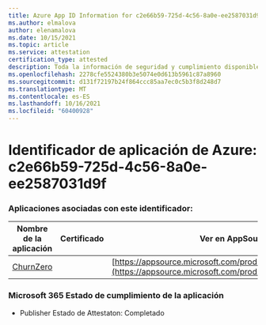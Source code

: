 ```yaml
---
title: Azure App ID Information for c2e66b59-725d-4c56-8a0e-ee2587031d9f
ms.author: elmalova
author: elenamalova
ms.date: 10/15/2021
ms.topic: article
ms.service: attestation
certification_type: attested
description: Toda la información de seguridad y cumplimiento disponible para c2e66b59-725d-4c56-8a0e-ee2587031d9f.
ms.openlocfilehash: 2278cfe5524380b3e5074e0d613b5961c87a8960
ms.sourcegitcommit: d131f72197b24f864ccc85aa7ec0c5b3f8d248d7
ms.translationtype: MT
ms.contentlocale: es-ES
ms.lasthandoff: 10/16/2021
ms.locfileid: "60400928"
---
```

# <a name="azure-app-id-c2e66b59-725d-4c56-8a0e-ee2587031d9f"></a>Identificador de aplicación de Azure: c2e66b59-725d-4c56-8a0e-ee2587031d9f


### <a name="apps-associated-with-this-id"></a>Aplicaciones asociadas con este identificador:
| **Nombre de la aplicación** | **Certificado** | **Ver en AppSource** |
|--------------|---------------|-----------------------|
| [ChurnZero](https://docs.microsoft.com/microsoft-365-app-certification/forward/WA200002581) |  | [https://appsource.microsoft.com/product/office/WA200002581](https://appsource.microsoft.com/product/office/WA200002581) |

### <a name="microsoft-365-app-compliance-status"></a>Microsoft 365 Estado de cumplimiento de la aplicación
- Publisher Estado de Attestaton: Completado
